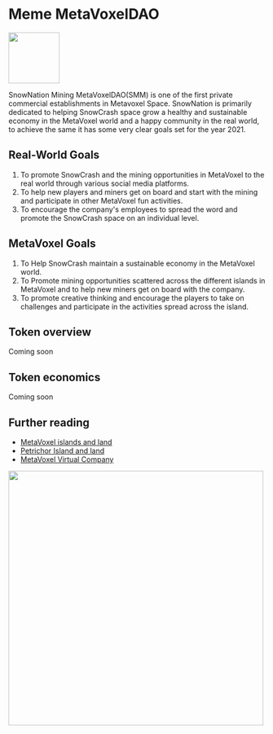 # Meme MetaVoxelDAO

<img src="https://daos.snowcrash.space/daos/snc/logo.png" width="100" />

SnowNation Mining MetaVoxelDAO(SMM) is one of the first private commercial establishments in Metavoxel Space. SnowNation is primarily dedicated to helping SnowCrash space grow a healthy and sustainable economy in the MetaVoxel world and a happy community in the real world, to achieve the same it has some very clear goals set for the year 2021.

## Real-World Goals
1. To promote SnowCrash and the mining opportunities in MetaVoxel to the real world through various social media platforms.
2. To help new players and miners get on board and start with the mining and participate in other MetaVoxel fun activities.
3. To encourage the company's employees to spread the word and promote the SnowCrash space on an individual level.

## MetaVoxel Goals
1. To Help SnowCrash maintain a sustainable economy in the MetaVoxel world.
2. To Promote mining opportunities scattered across the different islands in MetaVoxel and to help new miners get on board with the company.
3. To promote creative thinking and encourage the players to take on challenges and participate in the activities spread across the island. 


## Token overview

Coming soon

## Token economics

Coming soon

## Further reading

- [MetaVoxel islands and land](https://docs.snowcrash.finance/gameplay/islands-and-land)
- [Petrichor Island and land](https://docs.snowcrash.finance/gameplay/islands-and-land/petrichor-island)
- [MetaVoxel Virtual Company](https://docs.snowcrash.finance/gameplay/virtual-company)

<img src="https://daos.snowcrash.space/static/world_a1.svg" width="500" />